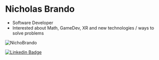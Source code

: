 # Nicholas Brando

- Software Developer
- Interested about Math, GameDev, XR and new technologies / ways to solve problems

![NichoBrando](https://github-readme-stats.vercel.app/api/top-langs/?username=NichoBrando&layout=compact&theme=dracula)

[![Linkedin Badge](https://img.shields.io/badge/-LinkedIn-blue?style=flat-square&logo=Linkedin&logoColor=white&link=https://www.linkedin.com/in/nicholas-brandao-developer/)](https://www.linkedin.com/in/nicholas-brandao-developer/)
